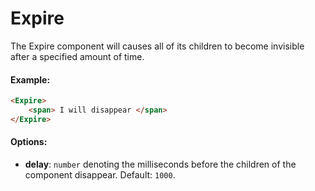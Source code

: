 # Expire

The Expire component will causes all of its children to become invisible after a specified amount of time.

#### Example:

``` html
<Expire>
    <span> I will disappear </span>
</Expire>
```

#### Options:

* __delay__: `number` denoting the milliseconds before the children of the component disappear. Default: `1000`.
